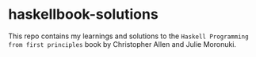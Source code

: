 # haskellbook-solutions

This repo contains my learnings and solutions to the `Haskell Programming from first principles` book by Christopher Allen and Julie Moronuki.